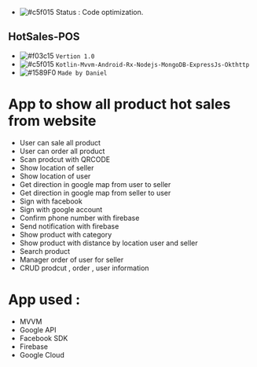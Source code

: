 - ![#c5f015](https://placehold.it/15/c5f015/000000?text=+) Status : Code optimization.

## HotSales-POS

- ![#f03c15](https://placehold.it/15/f03c15/000000?text=+) `Vertion 1.0`
- ![#c5f015](https://placehold.it/15/c5f015/000000?text=+) `Kotlin-Mvvm-Android-Rx-Nodejs-MongoDB-ExpressJs-Okthttp`
- ![#1589F0](https://placehold.it/15/1589F0/000000?text=+) `Made by Daniel`

# App to show all product hot sales from website

- User can sale all product
- User can order all product
- Scan prodcut with QRCODE
- Show location of seller
- Show location of user
- Get direction in google map from user to seller
- Get direction in google map from seller to user
- Sign with facebook
- Sign with google account
- Confirm phone number with firebase
- Send notification with firebase
- Show product with category
- Show product with distance by location user and seller
- Search product
- Manager order of user for seller
- CRUD prodcut , order , user information

# App used : 

- MVVM
- Google API
- Facebook SDK
- Firebase
- Google Cloud
